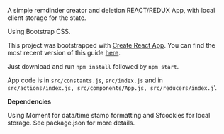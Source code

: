 A simple remdinder creator and deletion REACT/REDUX App, with local client storage for the state.

Using Bootstrap CSS.

This project was bootstrapped with [Create React App](https://github.com/facebookincubator/create-react-app).
You can find the most recent version of this guide [here](https://github.com/facebookincubator/create-react-app/blob/master/packages/react-scripts/template/README.md).

Just download and run `npm install` followed by `npm start`.

App code is in `src/constants.js`, `src/index.js` and in `src/actions/index.js, src/components/App.js, src/reducers/index.j`'.

**Dependencies** 

Using Moment for data/time stamp formatting and Sfcookies for local storage.  See package.json for more details.
